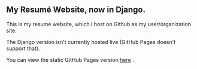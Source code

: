 ## My Resumé Website, now in Django.

This is my resumé website, which I host on Github as my user/organization site.

The Django version isn't currently hosted live (GitHub Pages doesn't support that).

You can view the static GitHub Pages version [here](https://salemandreus.github.io) .
